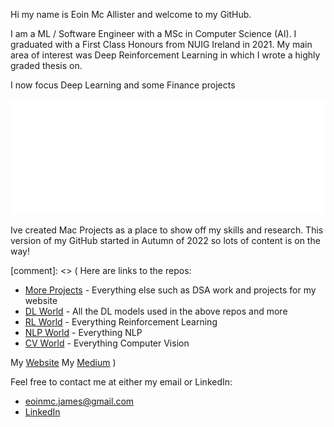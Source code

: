 Hi my name is Eoin Mc Allister and welcome to my GitHub. 

I am a ML / Software Engineer with a MSc in Computer Science (AI). I graduated with a First Class Honours from NUIG Ireland in 2021. My main area of interest was Deep Reinforcement Learning in which I wrote a highly graded thesis on.

I now focus Deep Learning and some Finance projects

![alt text](white_logo_transparent_background.png "Title")

Ive created Mac Projects as a place to show off my skills and research. This version of my GitHub started in Autumn of 2022 so lots of content is on the way!

[comment]: <> (
Here are links to the repos:
- [More Projects](https://github.com/eoin-james/More_Projects) - Everything else such as DSA work and projects for my website
- [DL World](https://github.com/eoin-james/DL_World) - All the DL models used in the above repos and more
- [RL World](https://github.com/eoin-james/RL_World) - Everything Reinforcement Learning
- [NLP World](https://github.com/eoin-james/NLP_World) - Everything NLP
- [CV World](https://github.com/eoin-james/CV_World) - Everything Computer Vision

My [Website](https://www.mcproai.com)
My [Medium](https://medium.com/@Mac_Projects)
)

Feel free to contact me at either my email or LinkedIn:
- eoinmc.james@gmail.com
- [LinkedIn](https://www.linkedin.com/in/eoin-mcallister-ml/)
